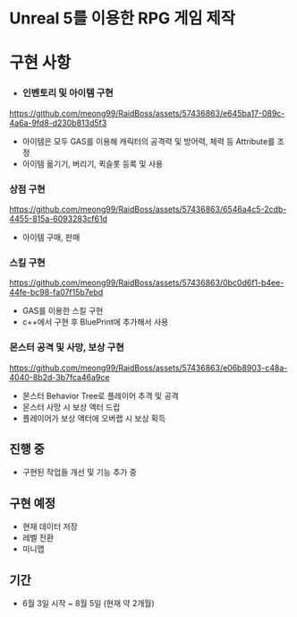
# Unreal 5를 이용한 RPG 게임 제작

# 구현 사항
- ### 인벤토리 및 아이템 구현

https://github.com/meong99/RaidBoss/assets/57436863/e645ba17-089c-4a6a-9fd8-d230b813d5f3
- 아이템은 모두 GAS를 이용해 캐릭터의 공격력 및 방어력, 체력 등 Attribute를 조정
- 아이템 옮기기, 버리기, 퀵슬롯 등록 및 사용

### 상점 구현


https://github.com/meong99/RaidBoss/assets/57436863/6546a4c5-2cdb-4455-815a-6093283cf61d

- 아이템 구매, 판매
  
### 스킬 구현


https://github.com/meong99/RaidBoss/assets/57436863/0bc0d6f1-b4ee-44fe-bc98-fa07f15b7ebd

- GAS를 이용한 스킬 구현
- c++에서 구현 후 BluePrint에 추가해서 사용

### 몬스터 공격 및 사망, 보상 구현


https://github.com/meong99/RaidBoss/assets/57436863/e06b8903-c48a-4040-8b2d-3b7fca46a9ce

- 몬스터 Behavior Tree로 플레이어 추격 및 공격
- 몬스터 사망 시 보상 액터 드랍
- 플레이어가 보상 액터에 오버랩 시 보상 획득
  
## 진행 중
- 구현된 작업들 개선 및 기능 추가 중

## 구현 예정
- 현재 데이터 저장
- 레벨 전환
- 미니맵

## 기간
- 6월 3일 시작 ~ 8월 5일 (현재 약 2개월)
